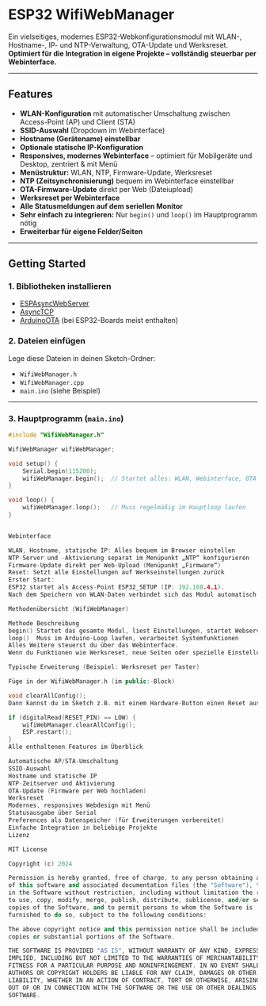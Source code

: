 # ESP32 WifiWebManager

Ein vielseitiges, modernes ESP32-Webkonfigurationsmodul mit WLAN-, Hostname-, IP- und NTP-Verwaltung, OTA-Update und Werksreset.  
**Optimiert für die Integration in eigene Projekte – vollständig steuerbar per Webinterface.**

---

## Features

- **WLAN-Konfiguration** mit automatischer Umschaltung zwischen Access-Point (AP) und Client (STA)
- **SSID-Auswahl** (Dropdown im Webinterface)
- **Hostname (Gerätename) einstellbar**
- **Optionale statische IP-Konfiguration**
- **Responsives, modernes Webinterface** – optimiert für Mobilgeräte und Desktop, zentriert & mit Menü
- **Menüstruktur:** WLAN, NTP, Firmware-Update, Werksreset
- **NTP (Zeitsynchronisierung)** bequem im Webinterface einstellbar
- **OTA-Firmware-Update** direkt per Web (Dateiupload)
- **Werksreset per Webinterface**
- **Alle Statusmeldungen auf dem seriellen Monitor**
- **Sehr einfach zu integrieren:** Nur `begin()` und `loop()` im Hauptprogramm nötig
- **Erweiterbar für eigene Felder/Seiten**

---

## Getting Started

### 1. **Bibliotheken installieren**

- [ESPAsyncWebServer](https://github.com/me-no-dev/ESPAsyncWebServer)
- [AsyncTCP](https://github.com/me-no-dev/AsyncTCP)
- [ArduinoOTA](https://github.com/esp8266/Arduino/tree/master/libraries/ArduinoOTA) (bei ESP32-Boards meist enthalten)

### 2. **Dateien einfügen**

Lege diese Dateien in deinen Sketch-Ordner:

- `WifiWebManager.h`
- `WifiWebManager.cpp`
- `main.ino` (siehe Beispiel)

---

### 3. **Hauptprogramm (`main.ino`)**

```cpp
#include "WifiWebManager.h"

WifiWebManager wifiWebManager;

void setup() {
    Serial.begin(115200);
    wifiWebManager.begin();  // Startet alles: WLAN, Webinterface, OTA etc.
}

void loop() {
    wifiWebManager.loop();   // Muss regelmäßig im Hauptloop laufen
}


Webinterface

WLAN, Hostname, statische IP: Alles bequem im Browser einstellen
NTP-Server und -Aktivierung separat im Menüpunkt „NTP“ konfigurieren
Firmware-Update direkt per Web-Upload (Menüpunkt „Firmware“)
Reset: Setzt alle Einstellungen auf Werkseinstellungen zurück
Erster Start:
ESP32 startet als Access-Point ESP32_SETUP (IP: 192.168.4.1).
Nach dem Speichern von WLAN-Daten verbindet sich das Modul automatisch als Client.

Methodenübersicht (WifiWebManager)

Methode	Beschreibung
begin()	Startet das gesamte Modul, liest Einstellungen, startet Webserver
loop()	Muss im Arduino-Loop laufen, verarbeitet Systemfunktionen
Alles Weitere steuerst du über das Webinterface.
Wenn du Funktionen wie Werksreset, neue Seiten oder spezielle Einstellungen im Code triggern möchtest, kannst du die Klasse leicht erweitern.

Typische Erweiterung (Beispiel: Werksreset per Taster)

Füge in der WifiWebManager.h (im public:-Block)

void clearAllConfig();
Dann kannst du im Sketch z.B. mit einem Hardware-Button einen Reset auslösen:

if (digitalRead(RESET_PIN) == LOW) {
    wifiWebManager.clearAllConfig();
    ESP.restart();
}
Alle enthaltenen Features im Überblick

Automatische AP/STA-Umschaltung
SSID-Auswahl
Hostname und statische IP
NTP-Zeitserver und Aktivierung
OTA-Update (Firmware per Web hochladen)
Werksreset
Modernes, responsives Webdesign mit Menü
Statusausgabe über Serial
Preferences als Datenspeicher (für Erweiterungen vorbereitet)
Einfache Integration in beliebige Projekte
Lizenz

MIT License

Copyright (c) 2024

Permission is hereby granted, free of charge, to any person obtaining a copy
of this software and associated documentation files (the "Software"), to deal
in the Software without restriction, including without limitation the rights
to use, copy, modify, merge, publish, distribute, sublicense, and/or sell
copies of the Software, and to permit persons to whom the Software is
furnished to do so, subject to the following conditions:

The above copyright notice and this permission notice shall be included in all
copies or substantial portions of the Software.

THE SOFTWARE IS PROVIDED "AS IS", WITHOUT WARRANTY OF ANY KIND, EXPRESS OR
IMPLIED, INCLUDING BUT NOT LIMITED TO THE WARRANTIES OF MERCHANTABILITY,
FITNESS FOR A PARTICULAR PURPOSE AND NONINFRINGEMENT. IN NO EVENT SHALL THE
AUTHORS OR COPYRIGHT HOLDERS BE LIABLE FOR ANY CLAIM, DAMAGES OR OTHER
LIABILITY, WHETHER IN AN ACTION OF CONTRACT, TORT OR OTHERWISE, ARISING FROM,
OUT OF OR IN CONNECTION WITH THE SOFTWARE OR THE USE OR OTHER DEALINGS IN THE
SOFTWARE.
